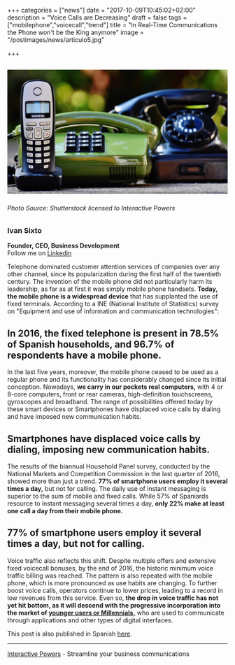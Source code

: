 +++
categories = ["news"]
date = "2017-10-09T10:45:02+02:00"
description = "Voice Calls are Decreasing"
draft = false
tags = ["mobilephone","voicecall","trend"]
title = "In Real-Time Communications the Phone won't be the King anymore"
image = "/postimages/news/articulo5.jpg"

+++

![article4](/postimages/news/articulo5.jpg)
------------
###### Photo Source: Shutterstock licensed to Interactive Powers

###	Ivan Sixto  
**Founder, CEO, Business Development**  
Follow me on [Linkedin](https://www.linkedin.com/in/isixto/)


Telephone dominated customer attention services of companies over any other channel, since its popularization during the first half of the twentieth century. The invention of the mobile phone did not particularly harm its  leadership, as far as at first it was simply mobile phone handsets. **Today, the mobile phone is a widespread device** that has supplanted the use of fixed terminals. According to a INE (National Institute of Statistics) survey on "Equipment and use of information and communication technologies":

## In 2016, the fixed telephone is present in 78.5% of Spanish households, and 96.7% of respondents have a mobile phone.

In the last five years, moreover, the mobile phone ceased to be used as a regular phone and its functionality has considerably changed since its initial conception. Nowadays, **we carry in our pockets real computers,** with 4 or 8-core computers, front or rear cameras, high-definition touchscreens, gyroscopes and broadband. The range of possibilities offered today by these smart devices or Smartphones have displaced voice calls by dialing and have imposed new communication habits.

## Smartphones have displaced voice calls by dialing, imposing new communication habits.

The results of the biannual Household Panel survey, conducted by the National Markets and Competition Commission in the last quarter of 2016, showed more than just a trend. **77% of smartphone users employ it several times a day,** but not for calling. The daily use of instant messaging is superior to the sum of mobile and fixed calls. While 57% of Spaniards resource to instant messaging several times a day, **only 22% make at least one call a day from their mobile phone.**

## 77% of smartphone users employ it several times a day, but not for calling.

Voice traffic also reflects this shift. Despite multiple offers and extensive fixed voicecall bonuses, by the end of 2016, the historic minimum voice traffic billing was reached. The pattern is also repeated with the mobile phone, which is more pronounced as use habits are changing. To further boost voice calls, operators continue to lower prices, leading to a record in low revenues from this service. Even so, **the drop in voice traffic has not yet hit bottom, as it will descend with the progressive incorporation into the market of [younger users or Millennials,](http://blog.ivrpowers.com/post/trends/millennials-phone/)** who are used to communicate through applications and other types of digital interfaces.


This post is also published in Spanish [here](https://www.linkedin.com/pulse/el-tel%C3%A9fono-ser%C3%A1-rey-de-la-atenci%C3%B3n-en-tiempo-real-mundo-iv%C3%A1n-sixto/).

---
[Interactive Powers](http://www.ivrpowers.com/) - Streamline your business communications


